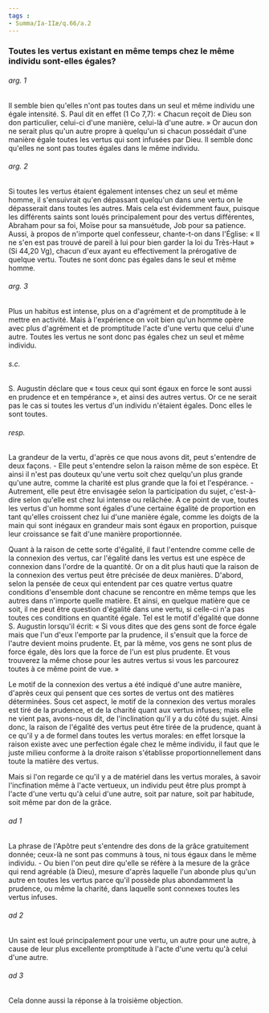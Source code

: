 ```yaml
---
tags : 
- Summa/Ia-IIæ/q.66/a.2
---
```


### Toutes les vertus existant en même temps chez le même individu sont-elles égales?

###### arg. 1
Il semble bien qu'elles n'ont pas toutes dans un seul et même individu une égale intensité. S. Paul dit en effet (1 Co 7,7): « Chacun reçoit de Dieu son don particulier, celui-ci d'une manière, celui-là d'une autre. » Or aucun don ne serait plus qu'un autre propre à quelqu'un si chacun possédait d'une manière égale toutes les vertus qui sont infusées par Dieu. Il semble donc qu'elles ne sont pas toutes égales dans le même individu. 

###### arg. 2
Si toutes les vertus étaient également intenses chez un seul et même homme, il s'ensuivrait qu'en dépassant quelqu'un dans une vertu on le dépasserait dans toutes les autres. Mais cela est évidemment faux, puisque les différents saints sont loués principalement pour des vertus différentes, Abraham pour sa foi, Moïse pour sa mansuétude, Job pour sa patience. Aussi, à propos de n'importe quel confesseur, chante-t-on dans l'Église: « Il ne s'en est pas trouvé de pareil à lui pour bien garder la loi du Très-Haut » (Si 44,20 Vg), chacun d'eux ayant eu effectivement la prérogative de quelque vertu. Toutes ne sont donc pas égales dans le seul et même homme. 

###### arg. 3
Plus un habitus est intense, plus on a d'agrément et de promptitude à le mettre en activité. Mais à l'expérience on voit bien qu'un homme opère avec plus d'agrément et de promptitude l'acte d'une vertu que celui d'une autre. Toutes les vertus ne sont donc pas égales chez un seul et même individu. 

###### s.c.
S. Augustin déclare que « tous ceux qui sont égaux en force le sont aussi en prudence et en tempérance », et ainsi des autres vertus. Or ce ne serait pas le cas si toutes les vertus d'un individu n'étaient égales. Donc elles le sont toutes. 

###### resp.
La grandeur de la vertu, d'après ce que nous avons dit, peut s'entendre de deux façons. - Elle peut s'entendre selon la raison même de son espèce. Et ainsi il n'est pas douteux qu'une vertu soit chez quelqu'un plus grande qu'une autre, comme la charité est plus grande que la foi et l'espérance. - Autrement, elle peut être envisagée selon la participation du sujet, c'est-à-dire selon qu'elle est chez lui intense ou relâchée. A ce point de vue, toutes les vertus d'un homme sont égales d'une certaine égalité de proportion en tant qu'elles croissent chez lui d'une manière égale, comme les doigts de la main qui sont inégaux en grandeur mais sont égaux en proportion, puisque leur croissance se fait d'une manière proportionnée. 

Quant à la raison de cette sorte d'égalité, il faut l'entendre comme celle de la connexion des vertus, car l'égalité dans les vertus est une espèce de connexion dans l'ordre de la quantité. Or on a dit plus hauti que la raison de la connexion des vertus peut être précisée de deux manières. D'abord, selon la pensée de ceux qui entendent par ces quatre vertus quatre conditions d'ensemble dont chacune se rencontre en même temps que les autres dans n'importe quelle matière. Et ainsi, en quelque matière que ce soit, il ne peut être question d'égalité dans une vertu, si celle-ci n'a pas toutes ces conditions en quantité égale. Tel est le motif d'égalité que donne S. Augustin lorsqu'il écrit: « Si vous dites que des gens sont de force égale mais que l'un d'eux l'emporte par la prudence, il s'ensuit que la force de l'autre devient moins prudente. Et, par là même, vos gens ne sont plus de force égale, dès lors que la force de l'un est plus prudente. Et vous trouverez la même chose pour les autres vertus si vous les parcourez toutes à ce même point de vue. » 

Le motif de la connexion des vertus a été indiqué d'une autre manière, d'après ceux qui pensent que ces sortes de vertus ont des matières déterminées. Sous cet aspect, le motif de la connexion des vertus morales est tiré de la prudence, et de la charité quant aux vertus infuses; mais elle ne vient pas, avons-nous dit, de l'inclination qu'il y a du côté du sujet. Ainsi donc, la raison de l'égalité des vertus peut être tirée de la prudence, quant à ce qu'il y a de formel dans toutes les vertus morales: en effet lorsque la raison existe avec une perfection égale chez le même individu, il faut que le juste milieu conforme à la droite raison s'établisse proportionnellement dans toute la matière des vertus. 

Mais si l'on regarde ce qu'il y a de matériel dans les vertus morales, à savoir l'incfination même à l'acte vertueux, un individu peut être plus prompt à l'acte d'une vertu qu'à celui d'une autre, soit par nature, soit par habitude, soit même par don de la grâce. 

###### ad 1
La phrase de l'Apôtre peut s'entendre des dons de la grâce gratuitement donnée; ceux-là ne sont pas communs à tous, ni tous égaux dans le même individu. - Ou bien l'on peut dire qu'elle se réfère à la mesure de la grâce qui rend agréable (à Dieu), mesure d'après laquelle l'un abonde plus qu'un autre en toutes les vertus parce qu'il possède plus abondamment la prudence, ou même la charité, dans laquelle sont connexes toutes les vertus infuses. 

###### ad 2
Un saint est loué principalement pour une vertu, un autre pour une autre, à cause de leur plus excellente promptitude à l'acte d'une vertu qu'à celui d'une autre. 

###### ad 3
Cela donne aussi la réponse à la troisième objection. 

